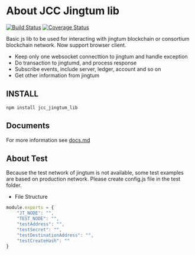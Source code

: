 # About JCC Jingtum lib

[![Build Status](https://travis-ci.com/JCCDex/jcc_jingtum_lib.svg?branch=master)](https://travis-ci.com/JCCDex/jcc_jingtum_lib)
[![Coverage Status](https://coveralls.io/repos/github/JCCDex/jcc_jingtum_lib/badge.svg?branch=master)](https://coveralls.io/github/JCCDex/jcc_jingtum_lib?branch=master)

Basic js lib to be used for interacting with jingtum blockchain or consortium blockchain network. Now support browser client.

- Keep only one websocket connecttion to jingtum and handle exception
- Do transaction to jingtumd, and process response
- Subscribe events, include server, ledger, account and so on
- Get other information from jingtum

## INSTALL

```shell
npm install jcc_jingtum_lib
```

## Documents

For more information see [docs.md](https://github.com/JCCDex/jcc_jingtum_lib/blob/master/docs.md)

## About Test

Because the test network of jingtum is not available, some test examples are based on production network. Please create config.js file in the test folder.

- File Structure

```javascript
module.exports = {
    "JT_NODE": "",
    "TEST_NODE": "",
    "testAddress": "",
    "testSecret": "",
    "testDestinationAddress": "",
    "testCreateHash": ""
}
```